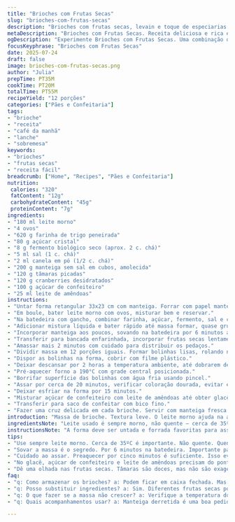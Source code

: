 ```yaml
---
title: "Brioches com Frutas Secas"
slug: "brioches-com-frutas-secas"
description: "Brioches com frutas secas, levain e toque de especiarias. Massa rica que incorpora mais farinha e menos açúcar. Uso de fermento biológico seco. Uvas-passas e damascos picados são substituídos por tâmaras e cranberries desidratados. Cobertura de açúcar de confeiteiro misturado com leite de amêndoas. Massa deixada crescer por 2 horas. Assa-se até dourar, com cuidado no final para não ressecar. Finaliza com cruz de glacê simples. Receita para 12 unidades, textura macia e aroma canelado suave fazendo parte da experiência de brunch ou lanche."
metaDescription: "Brioches com Frutas Secas. Receita deliciosa e rica em sabor. Ideal para brunch ou lanche, com frutas desidratadas diferentes."
ogDescription: "Experimente Brioches com Frutas Secas. Uma combinação de texturas e sabores, perfeita para qualquer ocasião."
focusKeyphrase: "Brioches com Frutas Secas"
date: 2025-07-24
draft: false
image: brioches-com-frutas-secas.png
author: "Julia"
prepTime: PT35M
cookTime: PT20M
totalTime: PT55M
recipeYield: "12 porções"
categories: ["Pães e Confeitaria"]
tags:
- "brioche"
- "receita"
- "café da manhã"
- "lanche"
- "sobremesa"
keywords:
- "brioches"
- "frutas secas"
- "receita fácil"
breadcrumb: ["Home", "Recipes", "Pães e Confeitaria"]
nutrition: 
 calories: "320"
 fatContent: "12g"
 carbohydrateContent: "45g"
 proteinContent: "7g"
ingredients:
- "180 ml leite morno"
- "4 ovos"
- "620 g farinha de trigo peneirada"
- "80 g açúcar cristal"
- "8 g fermento biológico seco (aprox. 2 c. chá)"
- "5 ml sal (1 c. chá)"
- "2 ml canela em pó (1/2 c. chá)"
- "200 g manteiga sem sal em cubos, amolecida"
- "120 g tâmaras picadas"
- "120 g cranberries desidratados"
- "100 g açúcar de confeiteiro"
- "25 ml leite de amêndoas"
instructions:
- "Untar forma retangular 33x23 cm com manteiga. Forrar com papel manteiga deixando bordas sobrando em dois lados."
- "Em boule, bater leite morno com ovos, misturar bem e reservar."
- "Na batedeira com gancho, combinar farinha, açúcar, fermento, sal e canela."
- "Adicionar mistura líquida e bater rápido até massa formar, quase grudenta."
- "Incorporar manteiga aos poucos, sovando na batedeira por 6 minutos até homogênea e macia."
- "Transferir para bancada enfarinhada, incorporar frutas secas lentamente."
- "Amassar mais 2 minutos com cuidado para distribuir os pedaços."
- "Dividir massa em 12 porções iguais. Formar bolinhas lisas, rolando na mão."
- "Dispor as bolinhas na forma, cobrir com filme plástico."
- "Deixar descansar por 2 horas a temperatura ambiente, até dobrarem de tamanho e coalescerem."
- "Pré-aquecer forno a 190°C com grade central posicionada."
- "Borrifar superfície das bolinhas com água fria usando pincel."
- "Assar por cerca de 20 minutos, verificar coloração dourada, evitar escurecer demais."
- "Deixar esfriar na forma por 15 minutos."
- "Misturar açúcar de confeiteiro com leite de amêndoas até obter glacê liso e mole."
- "Transferir para saco de confeitar com bico fino."
- "Fazer uma cruz delicada em cada brioche. Servir com manteiga fresca."
introduction: "Massa de brioche. Textura leve. O leite morno ajuda na ativação do fermento seco, que substitui o instantâneo clássico. Pra dar uma diferenciada, canela na medida – não demais, sutil. Frutas secas? Sai a uva-passa e damasco, entram as tâmaras e cranberries, trazendo um ácido e doce mesclados. O toque ácido corta o doce da massa, faz buzz na boca. Usar mais farinha do que antes deixa a massa firme o suficiente pra suportar o recheio e o manuseio, sem perder a maciez. Neste modelo, ela dobra em 2 horas, sem correria. Assar um pouco menos: não quer secar, quer dourar. A cobertura de açúcar com leite de amêndoas finaliza com contraste entre o doce e sabor levemente amendoado. Muito brunch e café, no meio do dia. Tapas, conversas e manteiga derretida escorrendo na lateral. A cozinha com jeitão caseiro, sem frescura."
ingredientsNote: "Leite usado é sempre morno, não quente – cerca de 35ºC. Evita matar o fermento e agiliza a fermentação. O açúcar cristal substitui o refinado por textura. A farinha de trigo é a comum, mas peneirada para incorporar ar, ajudando a massa crescer. Fermento seco é menos potente que o instantâneo, por isso adicionado um pouco a mais para compensar. Manteiga em temperatura ambiente, bem maleável, para incorporar sem deixar a massa oleosa demais, facilita o trabalho do gancho. Frutas desidratadas podem ser misturadas para gustar: tâmaras e cranberries dão um mix diferente, mais azedinho e doce equilibrado, menos tradicional. Para o glacê, o leite de amêndoas traz uma suavidade com sabor de castanha, melhor que o leite comum. Pode trocar por leite de coco também, se quiser uma variação. Papel manteiga evita grudar e ajuda a desmoldar com praticidade depois do descanso."
instructionsNote: "A forma deve ser untada e forrada favoritas para assados moles, com bordas de papel manteiga sobrando para facilitar despegar as brioches depois. Misturar ingredientes secos primeiro garante fermentação uniforme. Adicionar líquidos e bater rápido ajuda a distribuir o fermento, ativando-o. Incorporar manteiga aos poucos é crucial para a textura: se colocar tudo junto, perde a consistência. Sovar na batedeira é mais prático, mas a massa deve ficar firme e lisa. Frutas vão por último para não romper massa. Bolinhas feitas com mão enfarinhada, para não grudar, redondas e uniformes. Fermentação por 2 horas no ambiente, o calor ajuda a crescer. Pré-aquarecer forno cinco minutos a menos para evitar choque térmico. Antes de assar, pincelar com água fria para criar crosta fina e crocante. Assar na grade do meio para calor uniforme. Glacê diluído deve escorrer lentamente, formando o desenho. Servir morno com manteiga – sabor intenso começa aí."
tips:
- "Use sempre leite morno. Cerca de 35ºC é importante. Não quente. Quente pode matar o fermento. Ajuda na fermentação. Frutas secas? Tâmaras e cranberries, a mistura traz sabor equilibrado. Escolha misturas que você gosta. Eles mudam o doce. Variedade traz novas texturas."
- "Sovar a massa é o segredo. Por 6 minutos na batedeira. Importante para a estrutura. Se for à mão, 10 minutos é ideal. Não muito grudenta. Atente à maciez. Adicione manteiga aos poucos. Manteiga fria pode dar uma massa oleosa, isso não é bom. Tinham que ser cubos bem amolecidos."
- "Cuidado ao assar. Preaquecer por cinco minutos é suficiente. Isso evita choque térmico. Veja a coloração dourada. Não deixe passar do ponto, uma crosta fina é o desejo. Dê atenção ao tempo no forno, uns 20 minutos. Mas vale o teste visual também. Assim não seca demais."
- "No glacê, açúcar de confeiteiro e leite de amêndoas precisam do ponto. Um glacê liso, mole também é uma arte. Pode verter, mas não demasiado. Use um bico fino. Assim a apresentação fica linda. A estratégia é deixar escorrer, mas com cuidado, para não exagerar."
- "Dê uma olhada nas frutas secas. Tâmaras são doces, mas não são exageradas. Cranberries, azedas. Tem que equilibrar. Assim, um bocado especial. Use papel manteiga na forma. Isso ajuda a desmoldar com facilidade. Borda sobrando é uma boa ideia para isso."
faq:
- "q: Como armazenar os brioches? a: Podem ficar em caixa fechada. Mas manter na geladeira é melhor. Um dia é o ideal. Mais tempo resseca. Também pode congelar. Coloque em um saco plástico."
- "q: Posso substituir ingredientes? a: Sim. Diferentes frutas secas podem ser usadas. Tente damascos se quiser. A manteiga pode ser trocada por margarina. Mas o sabor muda."
- "q: O que fazer se a massa não crescer? a: Verifique a temperatura do leite. Se estiver muito quente, mata o fermento. O local precisa estar aquecido. Se possível, coloque em lugar quente."
- "q: Quais acompanhamentos usar? a: Manteiga derretida é uma boa pedida. Mas também pode ser iogurte. A mistura de sabores funciona super bem. Frutas frescas ao lado completam o brunch."

---
```

